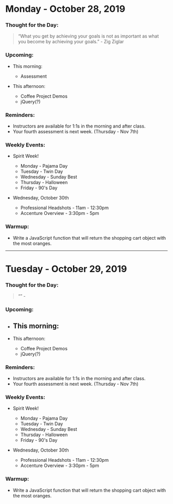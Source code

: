 # Monday - October 28, 2019

### Thought for the Day:
> “What you get by achieving your goals is not as important as what you 
become by achieving your goals.” - Zig Ziglar

### Upcoming:
- This morning:
    - Assessment
    
- This afternoon:
    - Coffee Project Demos
    - jQuery(?)
    
### Reminders: 
- Instructors are available for 1:1s in the morning and after class.
- Your fourth assessment is next week. (Thursday - Nov 7th)

### Weekly Events:
- Spirit Week!
    - Monday - Pajama Day
    - Tuesday - Twin Day
    - Wednesday - Sunday Best
    - Thursday - Halloween
    - Friday - 90's Day
    
- Wednesday, October 30th
    - Professional Headshots - 11am - 12:30pm
    - Accenture Overview - 3:30pm - 5pm
    
### Warmup: 
- Write a JavaScript function that will return the shopping cart object with the most oranges.

 ***
 
 # Tuesday - October 29, 2019
 
 ### Thought for the Day:
 > “” - 
 
 ### Upcoming:
 - This morning:
     - 
     
 - This afternoon:
     - Coffee Project Demos
     - jQuery(?)
     
 ### Reminders: 
 - Instructors are available for 1:1s in the morning and after class.
 - Your fourth assessment is next week. (Thursday - Nov 7th)
 
 ### Weekly Events:
 - Spirit Week!
     - Monday - Pajama Day
     - Tuesday - Twin Day
     - Wednesday - Sunday Best
     - Thursday - Halloween
     - Friday - 90's Day
     
 - Wednesday, October 30th
     - Professional Headshots - 11am - 12:30pm
     - Accenture Overview - 3:30pm - 5pm
     
 ### Warmup: 
 - Write a JavaScript function that will return the shopping cart object with the most oranges.
 